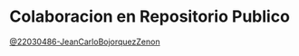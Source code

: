 # Colaboracion en Repositorio Publico

[@22030486-JeanCarloBojorquezZenon](https://github.com/22030486-JeanCarloBojorquezZenon)